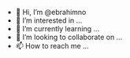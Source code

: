 - 👋 Hi, I’m @ebrahimno
- 👀 I’m interested in ...
- 🌱 I’m currently learning ...
- 💞️ I’m looking to collaborate on ...
- 📫 How to reach me ...

<!---
ebrahimno/ebrahimno is a ✨ special ✨ repository because its `README.md` (this file) appears on your GitHub profile.
You can click the Preview link to take a look at your changes.
--->
